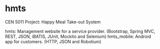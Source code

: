 # hmts
CEN 5011 Project: Happy Meal Take-out System

hmts: Management website for a service provider. (Bootstrap, Spring MVC, REST, JSON, iBATIS, JUnit, Mockito and Selenium)
hmts_mobile: Android app for customers. (HTTP, JSON and Robotium)
